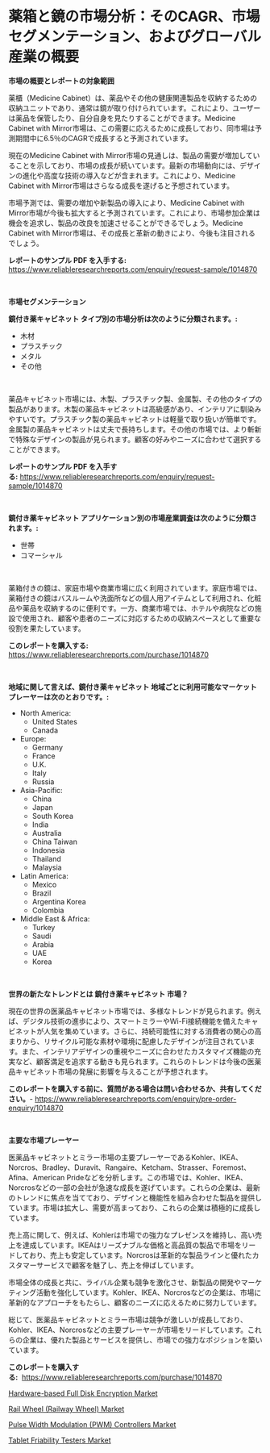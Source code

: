 <p><h1>薬箱と鏡の市場分析：そのCAGR、市場セグメンテーション、およびグローバル産業の概要</h1></p><p><strong>市場の概要とレポートの対象範囲</strong></p>
<p><p>薬櫃（Medicine Cabinet）は、薬品やその他の健康関連製品を収納するための収納ユニットであり、通常は鏡が取り付けられています。これにより、ユーザーは薬品を保管したり、自分自身を見たりすることができます。Medicine Cabinet with Mirror市場は、この需要に応えるために成長しており、同市場は予測期間中に6.5％のCAGRで成長すると予測されています。</p><p>現在のMedicine Cabinet with Mirror市場の見通しは、製品の需要が増加していることを示しており、市場の成長が続いています。最新の市場動向には、デザインの進化や高度な技術の導入などが含まれます。これにより、Medicine Cabinet with Mirror市場はさらなる成長を遂げると予想されています。</p><p>市場予測では、需要の増加や新製品の導入により、Medicine Cabinet with Mirror市場が今後も拡大すると予測されています。これにより、市場参加企業は機会を追求し、製品の改良を加速させることができるでしょう。Medicine Cabinet with Mirror市場は、その成長と革新の動きにより、今後も注目されるでしょう。</p></p>
<p><strong>レポートのサンプル PDF を入手する:</strong> <a href="https://www.reliableresearchreports.com/enquiry/request-sample/1014870">https://www.reliableresearchreports.com/enquiry/request-sample/1014870</a></p>
<p>&nbsp;</p>
<p><strong>市場セグメンテーション</strong></p>
<p><strong>鏡付き薬キャビネット タイプ別の市場分析は次のように分類されます。:</strong></p>
<p><ul><li>木材</li><li>プラスチック</li><li>メタル</li><li>その他</li></ul></p>
<p>&nbsp;</p>
<p><p>薬品キャビネット市場には、木製、プラスチック製、金属製、その他のタイプの製品があります。木製の薬品キャビネットは高級感があり、インテリアに馴染みやすいです。プラスチック製の薬品キャビネットは軽量で取り扱いが簡単です。金属製の薬品キャビネットは丈夫で長持ちします。その他の市場では、より斬新で特殊なデザインの製品が見られます。顧客の好みやニーズに合わせて選択することができます。</p></p>
<p><strong>レポートのサンプル PDF を入手する:</strong>&nbsp;<a href="https://www.reliableresearchreports.com/enquiry/request-sample/1014870">https://www.reliableresearchreports.com/enquiry/request-sample/1014870</a></p>
<p>&nbsp;</p>
<p><strong> 鏡付き薬キャビネット アプリケーション別の市場産業調査は次のように分類されます。:</strong></p>
<p><ul><li>世帯</li><li>コマーシャル</li></ul></p>
<p>&nbsp;</p>
<p><p>薬箱付きの鏡は、家庭市場や商業市場に広く利用されています。家庭市場では、薬箱付きの鏡はバスルームや洗面所などの個人用アイテムとして利用され、化粧品や薬品を収納するのに便利です。一方、商業市場では、ホテルや病院などの施設で使用され、顧客や患者のニーズに対応するための収納スペースとして重要な役割を果たしています。</p></p>
<p><strong>このレポートを購入する:</strong>&nbsp; <a href="https://www.reliableresearchreports.com/purchase/1014870">https://www.reliableresearchreports.com/purchase/1014870</a></p>
<p>&nbsp;</p>
<p><strong>地域に関して言えば、鏡付き薬キャビネット 地域ごとに利用可能なマーケットプレーヤーは次のとおりです。:</strong></p>
<p><ul>
    <li>
        North America:
        <ul>
            <li>United States</li>
            <li>Canada</li>
        </ul>
    </li>
    <li>
        Europe:
        <ul>
            <li>Germany</li>
            <li>France</li>
            <li>U.K.</li>
            <li>Italy</li>
            <li>Russia</li>
        </ul>
    </li>
    <li>
        Asia-Pacific:
        <ul>
            <li>China</li>
            <li>Japan</li>
            <li>South Korea</li>
            <li>India</li>
            <li>Australia</li>
            <li>China Taiwan</li>
            <li>Indonesia</li>
            <li>Thailand</li>
            <li>Malaysia</li>
        </ul>
    </li>
    <li>
        Latin America:
        <ul>
            <li>Mexico</li>
            <li>Brazil</li>
            <li>Argentina Korea</li>
            <li>Colombia</li>
        </ul>
    </li>
    <li>
        Middle East & Africa:
        <ul>
            <li>Turkey</li>
            <li>Saudi</li>
            <li>Arabia</li>
            <li>UAE</li>
            <li>Korea</li>
        </ul>
    </li>
    </ul></p>
<p>&nbsp;</p>
<p><strong>世界の新たなトレンドとは 鏡付き薬キャビネット 市場？</strong></p>
<p><p>現在の世界の医薬品キャビネット市場では、多様なトレンドが見られます。例えば、デジタル技術の進歩により、スマートミラーやWi-Fi接続機能を備えたキャビネットが人気を集めています。さらに、持続可能性に対する消費者の関心の高まりから、リサイクル可能な素材や環境に配慮したデザインが注目されています。また、インテリアデザインの重視やニーズに合わせたカスタマイズ機能の充実など、顧客満足を追求する動きも見られます。これらのトレンドは今後の医薬品キャビネット市場の発展に影響を与えることが予想されます。</p></p>
<p><strong>このレポートを購入する前に、質問がある場合は問い合わせるか、共有してください。</strong>- <a href="https://www.reliableresearchreports.com/enquiry/pre-order-enquiry/1014870">https://www.reliableresearchreports.com/enquiry/pre-order-enquiry/1014870</a></p>
<p>&nbsp;</p>
<p><strong>主要な市場プレーヤー</strong></p>
<p><p>医薬品キャビネットとミラー市場の主要プレーヤーであるKohler、IKEA、Norcros、Bradley、Duravit、Rangaire、Ketcham、Strasser、Foremost、Afina、American Prideなどを分析します。この市場では、Kohler、IKEA、Norcrosなどの一部の会社が急速な成長を遂げています。これらの企業は、最新のトレンドに焦点を当てており、デザインと機能性を組み合わせた製品を提供しています。市場は拡大し、需要が高まっており、これらの企業は積極的に成長しています。</p><p>売上高に関して、例えば、Kohlerは市場での強力なプレゼンスを維持し、高い売上を達成しています。IKEAはリーズナブルな価格と高品質の製品で市場をリードしており、売上も安定しています。Norcrosは革新的な製品ラインと優れたカスタマーサービスで顧客を魅了し、売上を伸ばしています。</p><p>市場全体の成長と共に、ライバル企業も競争を激化させ、新製品の開発やマーケティング活動を強化しています。Kohler、IKEA、Norcrosなどの企業は、市場に革新的なアプローチをもたらし、顧客のニーズに応えるために努力しています。</p><p>総じて、医薬品キャビネットとミラー市場は競争が激しいが成長しており、Kohler、IKEA、Norcrosなどの主要プレーヤーが市場をリードしています。これらの企業は、優れた製品とサービスを提供し、市場での強力なポジションを築いています。</p></p>
<p><strong>このレポートを購入する:</strong>&nbsp;&nbsp;<a href="https://www.reliableresearchreports.com/purchase/1014870">https://www.reliableresearchreports.com/purchase/1014870</a></p>
<p><p><a href="https://view.publitas.com/reportprime-1/hardware-based-full-disk-encryption-market-research-report-forecasted-for-period-from-2024-2031-by-market-type-market-application-and-region/">Hardware-based Full Disk Encryption Market</a></p><p><a href="https://view.publitas.com/reportprime-1/rail-wheel-railway-wheel-market-size-furnishes-valuable-information-encompassing-market-share-market-trends-and-projections-spanning-from-2024-to-2031/">Rail Wheel (Railway Wheel) Market</a></p><p><a href="https://view.publitas.com/reportprime-1/pulse-width-modulation-pwm-controllers-market-size-and-examines-its-market-scope-with-a-primary-focus-on-growth-opportunities-and-forecasted-trends-spanning-from-2024-to-2031/">Pulse Width Modulation (PWM) Controllers Market</a></p><p><a href="https://shimmer-gardenia-37a.notion.site/Tablet-Friability-Testers-Market-Dynamics-2024-2031-Also-about-Its-Market-Trends-Projections-and--b6b8680ff3a041b89bb7bb4f72bcb31a">Tablet Friability Testers Market</a></p></p>